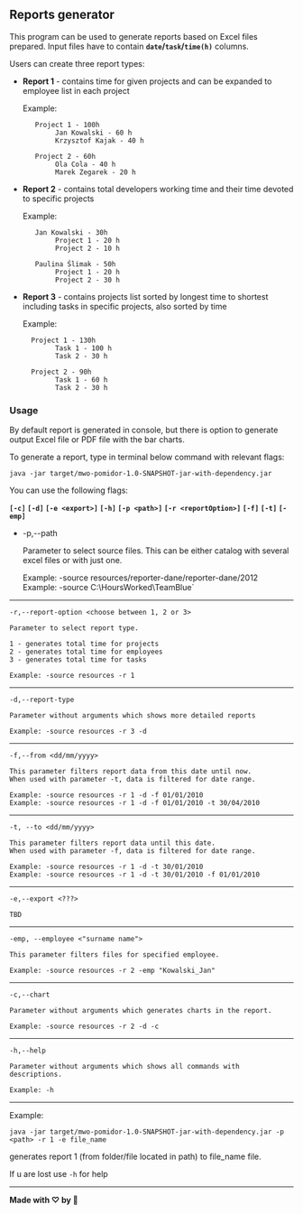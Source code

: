 ## Reports generator                                                                                 

This program can be used to generate reports based on Excel files prepared. Input files have to contain **`date`/`task`/`time(h)`** columns. 

Users can create three report types:

- **Report 1** - contains time for given projects and can be expanded to employee list in each project

   Example:  

   ```
      Project 1 - 100h
           Jan Kowalski - 60 h
           Krzysztof Kajak - 40 h
  
      Project 2 - 60h
           Ola Cola - 40 h
           Marek Zegarek - 20 h
   ```

- **Report 2** - contains total developers working time and their time devoted to specific projects

   Example:

   ```
      Jan Kowalski - 30h
           Project 1 - 20 h
           Project 2 - 10 h
  
      Paulina Ślimak - 50h
           Project 1 - 20 h
           Project 2 - 30 h
   ```

- **Report 3** - contains projects list sorted by longest time to shortest including tasks in specific projects, also sorted by time

   Example:

   ```
     Project 1 - 130h
           Task 1 - 100 h
           Task 2 - 30 h
  
     Project 2 - 90h
           Task 1 - 60 h
           Task 2 - 30 h
   ```

### Usage
By default report is generated in console, but there is option to generate output Excel file or PDF file with the bar charts.

To generate a report, type in terminal below command with relevant flags:

`java -jar target/mwo-pomidor-1.0-SNAPSHOT-jar-with-dependency.jar`

You can use the following flags:

**`[-c]` `[-d]` `[-e <export>]` `[-h]` `[-p <path>]` `[-r <reportOption>]` `[-f]` `[-t]` `[-emp]`**


    
-
    -p,--path <place of source files here>

    Parameter to select source files. 
    This can be either catalog with several excel files or with just one.

    Example: -source resources/reporter-dane/reporter-dane/2012
    Example: -source C:\HoursWorked\TeamBlue`
---

    -r,--report-option <choose between 1, 2 or 3>

    Parameter to select report type.

    1 - generates total time for projects
    2 - generates total time for employees
    3 - generates total time for tasks

    Example: -source resources -r 1
---
    -d,--report-type

    Parameter without arguments which shows more detailed reports

    Example: -source resources -r 3 -d
---
    -f,--from <dd/mm/yyyy>

    This parameter filters report data from this date until now.
    When used with parameter -t, data is filtered for date range. 
    
    Example: -source resources -r 1 -d -f 01/01/2010
    Example: -source resources -r 1 -d -f 01/01/2010 -t 30/04/2010
---
    -t, --to <dd/mm/yyyy>

    This parameter filters report data until this date.
    When used with parameter -f, data is filtered for date range.

    Example: -source resources -r 1 -d -t 30/01/2010
    Example: -source resources -r 1 -d -t 30/01/2010 -f 01/01/2010
---
    -e,--export <???>

    TBD

---
    -emp, --employee <"surname name">

    This parameter filters files for specified employee.

    Example: -source resources -r 2 -emp "Kowalski_Jan"
---
    -c,--chart

    Parameter without arguments which generates charts in the report. 

    Example: -source resources -r 2 -d -c
---
    -h,--help

    Parameter without arguments which shows all commands with descriptions.

    Example: -h
---
    


Example:

`java -jar target/mwo-pomidor-1.0-SNAPSHOT-jar-with-dependency.jar -p <path> -r 1 -e file_name`

generates report 1 (from folder/file located in path) to file_name file.



If u are lost use `-h` for help



---------------
**Made with ♡ by 🍅**
